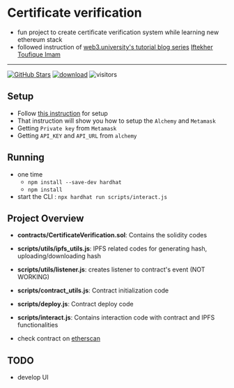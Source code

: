 # Certificate verification
- fun project to create certificate verification system while learning new ethereum stack 
- followed instruction of <a href="https://www.web3.university/tracks/create-a-smart-contract/deploy-your-first-smart-contract">web3.university's tutorial blog series</a>
[Iftekher Toufique Imam](https://github.com/toufique-imam)
---

[![GitHub Stars](https://img.shields.io/github/stars/toufique-imam//certificate-verifiation?style=social)](https://github.com/toufique-imam//certificate-verifiation)
[![download](https://img.shields.io/github/downloads/toufique-imam//certificate-verifiation/total.svg)](https://github.com/toufique-imam//certificate-verifiation)
![visitors](https://visitor-badge.glitch.me/badge?page_id=toufique-imam//certificate-verifiation)
## Setup
- Follow <a href="https://www.web3.university/tracks/create-a-smart-contract/deploy-your-first-smart-contract">this instruction</a> for setup
- That instruction will show you how to setup the `Alchemy` and `Metamask`
- Getting `Private key` from `Metamask`
- Getting `API_KEY` and `API_URL` from `alchemy`

## Running 
- one time
    - `npm install --save-dev hardhat`
    - `npm install`
- start the CLI : `npx hardhat run scripts/interact.js`

## Project Overview
- <b>contracts/CertificateVerification.sol</b>: Contains the solidity codes
- <b>scripts/utils/ipfs_utils.js</b>: IPFS related codes for generating hash, uploading/downloading hash
- <b>scripts/utils/listener.js</b>: creates listener to contract's event (NOT WORKING)
- <b>scripts/contract_utils.js</b>: Contract initialization code
- <b>scripts/deploy.js</b>: Contract deploy code
- <b>scripts/interact.js</b>: Contains interaction code with contract and IPFS functionalities

- check contract on <a href="https://goerli.etherscan.io/address/0x4cc08B112Abe99d692e7Fd535035B283CD4cF6Bb">etherscan</a>

## TODO
- develop UI
